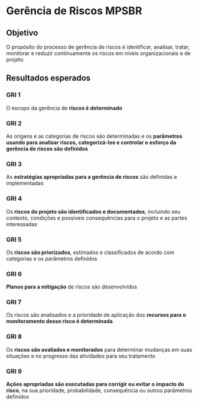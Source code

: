 # Gerência de Riscos MPSBR

## Objetivo

O propósito do processo de gerência de riscos é identificar, analisar, tratar, monitorar e reduzir continuamente os riscos em níveis organizacionais e de projeto

## Resultados esperados

### **GRI 1**

O escopo da gerência de **riscos é determinado**

### **GRI 2**

As origens e as categorias de riscos são determinadas e os **parâmetros usando para analisar riscos, categorizá-los e controlar o esforço da gerência de riscos são definidos**

### **GRI 3**

As **estratégias apropriadas para a gerência de riscos** são definidas e implementadas

### **GRI 4**

Os **riscos do projeto são identificados e documentados**, incluindo seu contexto, condições e possíveis consequências para o projeto e as partes interessadas

### **GRI 5**

Os **riscos são priorizados**, estimados e classificados de acordo com categorias e os parâmetros definidos

### **GRI 6**

**Planos para a mitigação** de riscos são desenvolvidos

### **GRI 7**

Os riscos são analisados e a prioridade de aplicação dos **recursos para o monitoramento desse risco é determinada**

### **GRI 8**

Os **riscos são avaliados e monitorados** para determinar mudanças em suas situações e no progresso das atividades para seu tratamento

### **GRI 9**

**Ações apropriadas são executadas para corrigir ou evitar o impacto do risco**, na sua prioridade, probabilidade, consequência ou outros parâmetros definidos
